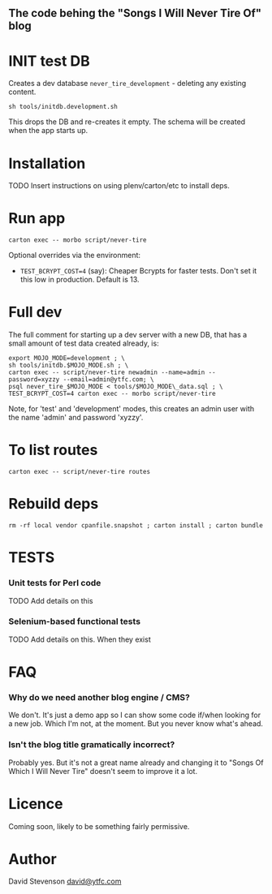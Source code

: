 The code behing the "Songs I Will Never Tire Of" blog
-----------------------------------------------------

INIT test DB
============

Creates a dev database `never_tire_development` - deleting any existing content.

`sh tools/initdb.development.sh`

This drops the DB and re-creates it empty. The schema will be created when the app starts up.

Installation
============

TODO Insert instructions on using plenv/carton/etc to install deps.

Run app
=======

`carton exec -- morbo script/never-tire`

Optional overrides via the environment:

 * `TEST_BCRYPT_COST=4` (say): Cheaper Bcrypts for faster tests. Don't set it this low in production. Default is 13.


Full dev
========

The full comment for starting up a dev server with a new DB, that has a small amount of test data created already, is:

```
export MOJO_MODE=development ; \
sh tools/initdb.$MOJO_MODE.sh ; \
carton exec -- script/never-tire newadmin --name=admin --password=xyzzy --email=admin@ytfc.com; \
psql never_tire_$MOJO_MODE < tools/$MOJO_MODE\_data.sql ; \
TEST_BCRYPT_COST=4 carton exec -- morbo script/never-tire
```

Note, for 'test' and 'development' modes, this creates an admin user with the name 'admin' and password 'xyzzy'.

To list routes
==============

`carton exec -- script/never-tire routes`

Rebuild deps
============

`rm -rf local vendor cpanfile.snapshot ; carton install ; carton bundle`

TESTS
=====

### Unit tests for Perl code

TODO Add details on this

### Selenium-based functional tests

TODO Add details on this. When they exist


FAQ
===

### Why do we need another blog engine / CMS?

We don't. It's just a demo app so I can show some code if/when looking for a new job. Which I'm not, at the moment. But you never know what's ahead.

### Isn't the blog title gramatically incorrect?

Probably yes. But it's not a great name already and changing it to "Songs Of Which I Will Never Tire" doesn't seem to improve it a lot.

Licence
=======

Coming soon, likely to be something fairly permissive.

Author
======

David Stevenson david@ytfc.com
